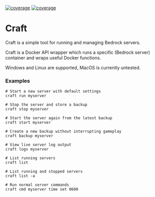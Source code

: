 [![coverage](https://img.shields.io/badge/coverage-43.1%25-orange)]()
[![coverage](https://img.shields.io/badge/build-passing-brightgreen)]()

# Craft
Craft is a simple tool for running and managing Bedrock servers.

Craft is a Docker API wrapper which runs a specific (Bedrock server) container and wraps useful Docker functions.

Windows and Linux are supported, MacOS is currently untested.

### Examples

    # Start a new server with default settings
    craft run myserver
    
    # Stop the server and store a backup
    craft stop myserver
    
    # Start the server again from the latest backup
    craft start myserver
    
    # Create a new backup without interrupting gameplay
    craft backup myserver
    
    # View live server log output
    craft logs myserver
    
    # List running servers
    craft list
    
    # List running and stopped servers
    craft list -a
    
    # Run normal server commands
    craft cmd myserver time set 0600